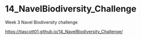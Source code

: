 # 14_NavelBiodiversity_Challenge
Week 3 Navel Biodiversity challenge



https://tiascott01.github.io/14_NavelBiodiversity_Challenge/
